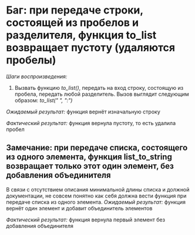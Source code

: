 # Баг: при передаче строки, состоящей из пробелов и разделителя, функция to_list возвращает пустоту (удаляются пробелы)
*Шаги воспроизведения:*
1. Вызвать функцию *to_list()*, передать на вход строку, состоящую из пробела, передать любой разделитель.
Вызов выглядит следующим образом: *to_list(" ", ":")*

*Ожидаемый результат:* функция вернёт изначальную строку

*Фактический результат:* функция вернула пустоту, то есть удалила пробел


## Замечание: при передаче списка, состоящего из одного элемента, функция list_to_string возвращает только этот один элемент, без добавления объединителя
В связи с отсутствием описания минимальной длины списка и должной документации, не совсем понятно как себя должна вести функция при передаче списка из одного элемента.
*Ожидаемый результат:* функция вернёт один элемент и добавит объединитель элементов

*Фактический результат:* функция вернула первый элемент без добавления объединителя
